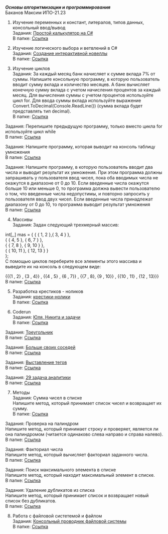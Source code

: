 ***Основы алгоритмизации и программирования***  
Баканов Максим ИПО-21.23

1. Изучение переменных и констант, литералов, типов данных, консольный ввод/вывод  
Задания: [Простой калькулятор на С#](https://docs.google.com/document/d/1ZnGoLewGhzjDnHyhAIqKXlh8Bbdz8S4hNgxuybi1f8Y/edit?tab=t.0)  
В папке: [Ссылка](https://github.com/larenzo1/dz/blob/main/%D0%BA%D0%B0%D0%BB%D1%8C%D0%BA%D1%83%D0%BB%D1%8F%D1%82%D0%BE%D1%80.cs)

2. Изучение логического выбора и ветвлений в C#  
Задания: [Создание интерактивной новеллы](https://docs.google.com/document/d/1B7s7u-bkZdoRrABVP6Q-wO1j9MXQ44kf3IUAnwfKiRc/edit?tab=t.0)  
В папке: [Ссылка](https://github.com/larenzo1/dz/blob/main/%D0%9D%D0%BE%D0%B2%D0%B5%D0%BB%D0%BB%D0%B0.cs)  

3. Изучение циклов  
Задания: За каждый месяц банк начисляет к сумме вклада 7% от суммы. Напишите консольную программу, в которую пользователь вводит сумму вклада и количество месяцев. А банк вычисляет конечную сумму вклада с учетом начисления процентов за каждый месяц.
Для вычисления суммы с учетом процентов используйте цикл for. Для ввода суммы вклада используйте выражение Convert.ToDecimal(Console.ReadLine()) (сумма вклада будет представлять тип decimal).  
В папке: [Ссылка](https://github.com/larenzo1/dz/blob/main/%D1%83%D0%BF%D1%80%201.cs)

Задания: Перепишите предыдущую программу, только вместо цикла for используйте цикл while  
В папке: [Ссылка](https://github.com/larenzo1/dz/blob/main/%D1%83%D0%BF%D1%80%202.cs)  

Задания: Напишите программу, которая выводит на консоль таблицу умножения  
В папке: [Ссылка](https://github.com/larenzo1/dz/blob/main/%D1%83%D0%BF%D1%80%203.cs)   

Задания: Напишите программу, в которую пользователь вводит два числа и выводит результат их умножения. При этом программа должны запрашивать у пользователя ввод чисел, пока оба вводимых числа не окажутся в диапазоне от 0 до 10. Если введенные числа окажутся больше 10 или меньше 0, то программа должна вывести пользователю о том, что введенные числа недопустимы, и повторно запросить у пользователя ввод двух чисел. Если введенные числа принадлежат диапазону от 0 до 10, то программа выводит результат умножения  
В папке: [Ссылка](https://github.com/larenzo1/dz/blob/main/%D1%83%D0%BF%D1%80%204.cs)  

4. Массивы  
Задания: Задан следующий трехмерный массив:  

int[,,] mas = { { { 1, 2 },{ 3, 4 } },   
                { { 4, 5 }, { 6, 7 } },   
                { { 7, 8 }, { 9, 10 } },   
                { { 10, 11 }, { 12, 13 } }  
              };  
С помощью циклов переберите все элементы этого массива и выведите их на консоль в следующем виде:  

{{{1 , 2} , {3 , 4}} , {{4 , 5} , {6 , 7}} , {{7 , 8}, {9 , 10}} , {{10 , 11} , {12 , 13}}}  
В папке: [Ссылка](https://github.com/larenzo1/dz/blob/main/massiv.cs)  

5. Разработка крестиков - ноликов  
Задания: [крестики-нолики](https://docs.google.com/document/d/1ZIAYAtlOmOV9cQUhRFf85_ZYWZTeS6S5DV3xMjLASl4/edit?tab=t.0)  
В папке: [Ссылка](https://github.com/larenzo1/dz/blob/main/%D0%BA%D1%80%D0%B5%D1%81%D1%82%D0%B8%D0%BA%D0%B8%20%D0%BD%D0%BE%D0%BB%D0%B8%D0%BA%D0%B8.cs)

6. Coderun  
Задания: [Юля, Никита и задачи](https://coderun.yandex.ru/selections/quickstart/problems/season-tasks)  
В папке: [Ссылка](https://github.com/larenzo1/dz/blob/main/coderun%201.cs)  

Задания: [Треугольник](https://coderun.yandex.ru/selections/quickstart/problems/triangle)  
В папке: [Ссылка](https://github.com/larenzo1/dz/blob/main/coderun%202.cs)  

Задания: [Больше своих соседей](https://coderun.yandex.ru/selections/quickstart/problems/more-your-neighbors)  
В папке: [Ссылка](https://github.com/larenzo1/dz/blob/main/coderun%203.cs)  

Задания: [Выставление тегов](https://coderun.yandex.ru/selections/quickstart/problems/calculate-tags)  
В папке: [Ссылка](https://github.com/larenzo1/dz/blob/main/coderun%204.cs)  

Задания: [29 задача аналитики](https://coderun.yandex.ru/selections/quickstart/problems/quadratic-equation)  
В папке: [Ссылка](https://github.com/larenzo1/dz/blob/main/coderun%205.cs)  

7. Методы  
Задания: Сумма чисел в списке  
Напишите метод, который принимает список чисел и возвращает их сумму.  
В папке: [Ссылка](https://github.com/larenzo1/dz/blob/main/метод%201.cs)  

Задания: Проверка на палиндром  
Напишите метод, который принимает строку и проверяет, является ли она палиндромом (читается одинаково слева направо и справа налево).  
В папке: [Ссылка](https://github.com/larenzo1/dz/blob/main/метод%202.cs)   

Задания: Факториал числа  
Напишите метод, который вычисляет факториал заданного числа.  
В папке: [Ссылка](https://github.com/larenzo1/dz/blob/main/метод%203.cs)   

Задания: Поиск максимального элемента в списке  
Напишите метод, который находит максимальный элемент в списке.  
В папке: [Ссылка](https://github.com/larenzo1/dz/blob/main/метод%204.cs)   

Задания: Удаление дубликатов из списка  
Напишите метод, который принимает список и возвращает новый список без дубликатов.  
В папке: [Ссылка](https://github.com/larenzo1/dz/blob/main/метод%205.cs)   

8. Работа с файловой систетемой и файлом  
Задания: [Консольный проводник файловой системы](https://docs.google.com/document/d/1XubPOfRwAmS7ykP8IuZNH_O2R841xo8c/edit?tab=t.0)  
В папке: [Ссылка](https://github.com/larenzo1/dz/blob/main/проводник.cs)  

